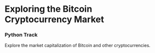 # Exploring the Bitcoin Cryptocurrency Market

### Python Track
Explore the market capitalization of Bitcoin and other cryptocurrencies.
